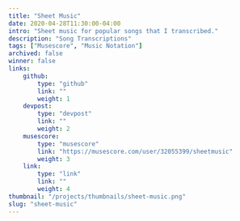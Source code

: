 ```yaml
---
title: "Sheet Music"
date: 2020-04-28T11:30:00-04:00
intro: "Sheet music for popular songs that I transcribed."
description: "Song Transcriptions"
tags: ["Musescore", "Music Notation"]
archived: false
winner: false
links: 
    github: 
        type: "github"
        link: ""
        weight: 1
    devpost:
        type: "devpost"
        link: ""
        weight: 2
    musescore:
        type: "musescore"
        link: "https://musescore.com/user/32055399/sheetmusic"
        weight: 3
    link:
        type: "link"
        link: ""
        weight: 4
thumbnail: "/projects/thumbnails/sheet-music.png"
slug: "sheet-music"
---
```


